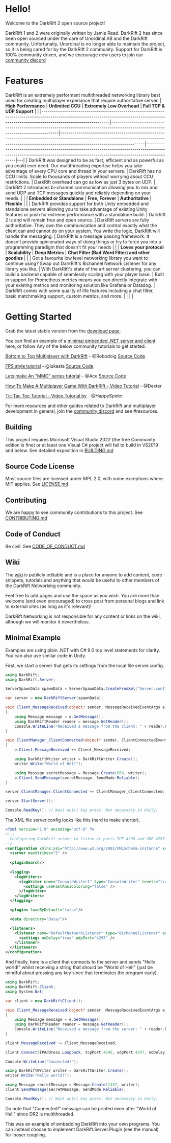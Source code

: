 # Hello!
Welcome to the DarkRift 2 open source project!

DarkRift 1 and 2 were originally written by Jamie Read. DarkRift 2 has since been open sourced under the care of Unordinal AB and the DarkRift community. Unfortunatly, Unordinal is no longer able to maintain the project, so it is being cared for by the DarkRift 2 community. Support for DarkRift is 100% community driven, and we encourage new users to join our [community discord](https://discord.gg/ufr5m7bX) 

# Features

DarkRift is an extremely performant multithreaded networking library best used for creating multiplayer experiance that require authoritative server. 
| **High Performance**                                                                                                                                                                        | **Unlimited CCU**                                                                                                                | **Extremely Low Overhead**                                                                                                                                                                          | **Full TCP & UDP Support**                                                                                                                                               |   |
|---------------------------------------------------------------------------------------------------------------------------------------------------------------------------------------------|----------------------------------------------------------------------------------------------------------------------------------|-----------------------------------------------------------------------------------------------------------------------------------------------------------------------------------------------------|--------------------------------------------------------------------------------------------------------------------------------------------------------------------------|---|
| DarkRift was designed to be as fast, efficient and as powerful as you could ever need. Our multithreading expertise helps you take advantage of every CPU core and thread in your servers.  | DarkRift has no CCU limits. Scale to thousands of players without worrying about CCU restrictions.                               | DarkRift overhead can go as low as just 3 bytes on UDP.                                                                                                                                             | DarkRift 2 introduces bi-channel communication allowing you to mix and send UDP and TCP messages quickly and reliably depending on your needs.                           |   |
| **Embedded or Standalone**                                                                                                                                                                  | **Free, Forever**                                                                                                                | **Authoritative**                                                                                                                                                                                   | **Flexible**                                                                                                                                                             |   |
| DarkRift provides support for both Unity embedded and standalone servers allowing you to take advantage of existing Unity features or push for extreme performance with a standalone build. | DarkRift 2 is and will remain free and open source.                                                                              | DarkRift servers are fully authoritative. They own the communication and control exactly what the client can and cannot do on your system. You write the logic, DarkRift will handle the messaging. | DarkRift is a message passing framework. It doesn't provide opinionated ways of doing things or try to force you into a programming paradigm that doesn't fit your needs |   |
| **Loves your protocol**                                                                                                                                                                     | **Scalability**                                                                                                                  | **Deep Metrics**                                                                                                                                                                                    | **Chat Filter (Bad Word Filter) and other goodies**                                                                                                                      |   |
| Got a favourite low level networking library you want to continue using? Swap out DarkRift's Bichannel Network Listener for any library you like.                                           | With DarkRift's state of the art server clustering, you can build a backend capable of seamlessly scaling with your player base. | Built in support for Prometheus metrics means you can directly integrate with your existing metrics and monitoring solution like Grafana or Datadog.                                                | DarkRift comes with some quality of life features including a chat filter, basic matchmaking support, custom metrics, and more.                                          |   |                             |   |

# Getting Started
Grab the latest stable version from the [download page](https://github.com/DarkRiftNetworking/DarkRift/releases/).

You can find an example of a [minimal embedded .NET server and client](#minimal-example) here, or follow Any of the below community tutorials to get started.

[Bottom to Top Multiplayer with DarkRift](https://dev.to/robodoig/unity-multiplayer-bottom-to-top-46cj) - @Robodoig
[Source Code](https://github.com/RoboDoig/multiplayer-tutorial)

[FPS style tutorial](https://lukestampfli.github.io/EmbeddedFPSExample/guide/introduction.html) - @lukesta
[Source Code](https://github.com/LukeStampfli/EmbeddedFPSExample)

[Lets make An "MMO" series tutorial](https://benderj.com/lets-make-an-mmo-with-unity-darkrift-playfab-1/) - @Ace
[Source Code](https://github.com/MrBabadook/)

[How To Make A Multiplayer Game With DarkRift - Video Tutorial](https://www.youtube.com/watch?v=P1SayM0sqcA) - @Dexter

[Tic Tac Toe Tutorial - Video Tutorial by](https://www.youtube.com/watch?v=wqs39RIXmxc) - @HappySpider

For more resources and other guides related to DarkRift and multiplayer development in general, join the [community discord](https://discord.gg/ufr5m7bX) and see #resources.

## Building
This project requires Microsoft Visual Studio 2022 (the free Community edition is fine) or at least one Visual C# project will fail to build in VS2019 and below. See detailed exposition in [BUILDING.md](BUILDING.md)

## Source Code License
Most source files are licensed under MPL 2.0, with some exceptions where MIT applies. See [LICENSE.md](../LICENSE.md)

## Contributing
We are happy to see community contributions to this project. See [CONTRIBUTING.md](CONTRIBUTING.md)

## Code of Conduct
Be civil. See [CODE_OF_CONDUCT.md](CODE_OF_CONDUCT.md)

## Wiki
The [wiki](https://github.com/DarkRiftNetworking/DarkRift-Networking/wiki) is publicly editable and is a place for anyone to add content, code snippets, tutorials and anything that would be useful to other members of the DarkRift Networking community.

Feel free to add pages and use the space as you wish. You are more than welcome (and even encouraged) to cross post from personal blogs and link to external sites (as long as it's relevant)!

DarkRift Networking is not responsible for any content or links on the wiki, although we will monitor it nevertheless.

## Minimal Example

Examples are using plain .NET with C# 9.0 top level statements for clarity. You can also use similar code in Unity.

First, we start a server that gets its settings from the local file server.config.

```csharp
using DarkRift;
using DarkRift.Server;

ServerSpawnData spawnData = ServerSpawnData.CreateFromXml("Server.config");

var server = new DarkRiftServer(spawnData);

void Client_MessageReceived(object? sender, MessageReceivedEventArgs e)
{
    using Message message = e.GetMessage();
    using DarkRiftReader reader = message.GetReader();
    Console.WriteLine("Received a message from the client: " + reader.ReadString());
}

void ClientManager_ClientConnected(object? sender, ClientConnectedEventArgs e)
{
    e.Client.MessageReceived += Client_MessageReceived;

    using DarkRiftWriter writer = DarkRiftWriter.Create();
    writer.Write("World of Hel!");

    using Message secretMessage = Message.Create(666, writer);
    e.Client.SendMessage(secretMessage, SendMode.Reliable);
}

server.ClientManager.ClientConnected += ClientManager_ClientConnected;

server.StartServer();

Console.ReadKey(); // Wait until key press. Not necessary in Unity.
```

The XML file server.config looks like this (hard to make shorter).

```xml
<?xml version="1.0" encoding="utf-8" ?>
<!--
  Configuring DarkRift server to listen at ports TCP 4296 and UDP 4297.
-->
<configuration xmlns:xsi="http://www.w3.org/2001/XMLSchema-instance" xsi:noNamespaceSchemaLocation="https://www.darkriftnetworking.com/DarkRift2/Schemas/2.3.1/Server.config.xsd">
  <server maxStrikes="5" />
  
  <pluginSearch/>
 
  <logging>
    <logWriters>
      <logWriter name="ConsoleWriter1" type="ConsoleWriter" levels="trace, info, warning, error, fatal">
        <settings useFastAnsiColoring="false" />
      </logWriter>
    </logWriters>
  </logging>

  <plugins loadByDefault="false"/>

  <data directory="Data/"/>

  <listeners>
    <listener name="DefaultNetworkListener" type="BichannelListener" address="0.0.0.0" port="4296">
      <settings noDelay="true" udpPort="4297" />
    </listener>
  </listeners>
</configuration>

```

And finally, here is a client that connects to the server and sends "Hello world!" whilst receiving a string that should be "World of Hel!" (just be mindful about pressing any key since that terminates the program early).

```csharp
using DarkRift;
using DarkRift.Client;
using System.Net;

var client = new DarkRiftClient();

void Client_MessageReceived(object? sender, MessageReceivedEventArgs e)
{
    using Message message = e.GetMessage();
    using DarkRiftReader reader = message.GetReader();
    Console.WriteLine("Received a message from the server: " + reader.ReadString());
}

client.MessageReceived += Client_MessageReceived;

client.Connect(IPAddress.Loopback, tcpPort:4296, udpPort:4297, noDelay:true);

Console.WriteLine("Connected!");

using DarkRiftWriter writer = DarkRiftWriter.Create();
writer.Write("Hello world!");

using Message secretMessage = Message.Create(1337, writer);
client.SendMessage(secretMessage, SendMode.Reliable);

Console.ReadKey(); // Wait until key press. Not necessary in Unity.
```

Do note that "Connected!" message can be printed even after "World of Hel!" since DR2 is multithreaded.

This was an example of embedding DarkRift into your own programs. You can instead choose to implement DarkRift.Server.Plugin (see the manual) for looser coupling.

